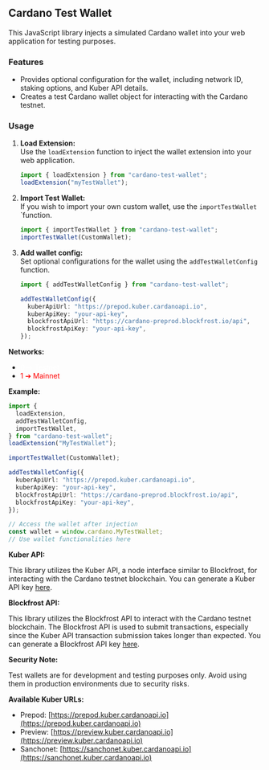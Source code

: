 ## Cardano Test Wallet

This JavaScript library injects a simulated Cardano wallet into your web application for testing purposes.

### Features

- Provides optional configuration for the wallet, including network ID, staking options, and Kuber API details.
- Creates a test Cardano wallet object for interacting with the Cardano testnet.

### Usage

1. **Load Extension:**<br>
   Use the `loadExtension` function to inject the wallet extension into your web application.

   ```ts
   import { loadExtension } from "cardano-test-wallet";
   loadExtension("myTestWallet");
   ```

2. **Import Test Wallet:**<br>
   If you wish to import your own custom wallet, use the `importTestWallet` `function.

   ```ts
   import { importTestWallet } from "cardano-test-wallet";
   importTestWallet(CustomWallet);
   ```

3. **Add wallet config:**<br>
   Set optional configurations for the wallet using the `addTestWalletConfig` function.

   ```ts
   import { addTestWalletConfig } from "cardano-test-wallet";

   addTestWalletConfig({
     kuberApiUrl: "https://prepod.kuber.cardanoapi.io",
     kuberApiKey: "your-api-key",
     blockfrostApiUrl: "https://cardano-preprod.blockfrost.io/api",
     blockfrostApiKey: "your-api-key",
   });
   ```

**Networks:**

- <span style="color:white">0 ➔ Testnet</span>
- <span style="color:red">1 ➔ Mainnet</span>

**Example:**

```ts
import {
  loadExtension,
  addTestWalletConfig,
  importTestWallet,
} from "cardano-test-wallet";
loadExtension("MyTestWallet");

importTestWallet(CustomWallet);

addTestWalletConfig({
  kuberApiUrl: "https://prepod.kuber.cardanoapi.io",
  kuberApiKey: "your-api-key",
  blockfrostApiUrl: "https://cardano-preprod.blockfrost.io/api",
  blockfrostApiKey: "your-api-key",
});

// Access the wallet after injection
const wallet = window.cardano.MyTestWallet;
// Use wallet functionalities here
```

**Kuber API:**

This library utilizes the Kuber API, a node interface similar to Blockfrost, for interacting with the Cardano testnet blockchain. You can generate a Kuber API key [here](https://kuberide.com/kuber/settings/api-keys/).

**Blockfrost API:**

This library utilizes the Blockfrost API to interact with the Cardano testnet blockchain. The Blockfrost API is used to submit transactions, especially since the Kuber API transaction submission takes longer than expected. You can generate a Blockfrost API key [here](https://blockfrost.io/dashboard).

**Security Note:**

Test wallets are for development and testing purposes only. Avoid using them in production environments due to security risks.

**Available Kuber URLs:**

- Prepod: [https://prepod.kuber.cardanoapi.io](https://prepod.kuber.cardanoapi.io)
- Preview: [https://preview.kuber.cardanoapi.io](https://preview.kuber.cardanoapi.io)
- Sanchonet: [https://sanchonet.kuber.cardanoapi.io](https://sanchonet.kuber.cardanoapi.io)
